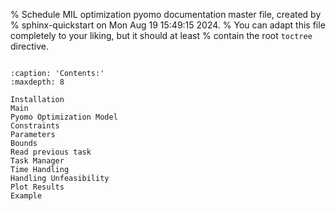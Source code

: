 % Schedule MIL optimization pyomo documentation master file, created by
% sphinx-quickstart on Mon Aug 19 15:49:15 2024.
% You can adapt this file completely to your liking, but it should at least
% contain the root `toctree` directive.



```{include} ../../README.md
```


```{toctree}
:caption: 'Contents:'
:maxdepth: 8

Installation
Main
Pyomo Optimization Model
Constraints
Parameters
Bounds
Read previous task
Task Manager
Time Handling
Handling Unfeasibility
Plot Results
Example
```


